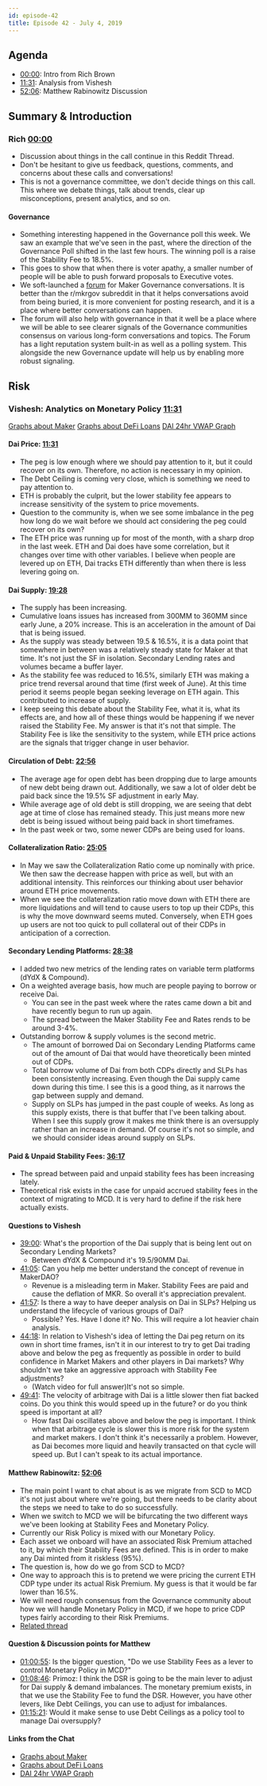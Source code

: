 ```yaml
---
id: episode-42
title: Episode 42 - July 4, 2019
---
```


## Agenda

- [00:00](https://youtu.be/5QDgbgfG8qc?t=7): Intro from Rich Brown
- [11:31](https://youtu.be/5QDgbgfG8qc?t=692): Analysis from Vishesh
- [52:06](https://youtu.be/5QDgbgfG8qc?t=3126): Matthew Rabinowitz Discussion

## Summary & Introduction

### Rich [00:00](https://youtu.be/5QDgbgfG8qc?t=7)

- Discussion about things in the call continue in this Reddit Thread.
- Don't be hesitant to give us feedback, questions, comments, and concerns about these calls and conversations!
- This is not a governance committee, we don't decide things on this call. This where we debate things, talk about trends, clear up misconceptions, present analytics, and so on.

#### Governance

- Something interesting happened in the Governance poll this week. We saw an example that we've seen in the past, where the direction of the Governance Poll shifted in the last few hours. The winning poll is a raise of the Stability Fee to 18.5%.
- This goes to show that when there is voter apathy, a smaller number of people will be able to push forward proposals to Executive votes.
- We soft-launched a [forum](https://forum.makerdao.com/) for Maker Governance conversations. It is better than the r/mkrgov subreddit in that it helps conversations avoid from being buried, it is more convenient for posting research, and it is a place where better conversations can happen.
- The forum will also help with governance in that it well be a place where we will be able to see clearer signals of the Governance communities consensus on various long-form conversations and topics. The Forum has a light reputation system built-in as well as a polling system. This alongside the new Governance update will help us by enabling more robust signaling.

## Risk

### Vishesh: Analytics on Monetary Policy [11:31](https://youtu.be/5QDgbgfG8qc?t=692)

[Graphs about Maker](http://makerdao.descipher.io/)
[Graphs about DeFi Loans](http://loans.descipher.io/)
[DAI 24hr VWAP Graph](http://dai.descipher.io/)

#### Dai Price: [11:31](https://youtu.be/5QDgbgfG8qc?t=692)

- The peg is low enough where we should pay attention to it, but it could recover on its own. Therefore, no action is necessary in my opinion.
- The Debt Ceiling is coming very close, which is something we need to pay attention to.
- ETH is probably the culprit, but the lower stability fee appears to increase sensitivity of the system to price movements.
- Question to the community is, when we see some imbalance in the peg how long do we wait before we should act considering the peg could recover on its own?
- The ETH price was running up for most of the month, with a sharp drop in the last week. ETH and Dai does have some correlation, but it changes over time with other variables. I believe when people are levered up on ETH, Dai tracks ETH differently than when there is less levering going on.

#### Dai Supply: [19:28](https://youtu.be/5QDgbgfG8qc?t=1168)

- The supply has been increasing.
- Cumulative loans issues has increased from 300MM to 360MM since early June, a 20% increase. This is an acceleration in the amount of Dai that is being issued.
- As the supply was steady between 19.5 & 16.5%, it is a data point that somewhere in between was a relatively steady state for Maker at that time. It's not just the SF in isolation. Secondary Lending rates and volumes became a buffer layer.
- As the stability fee was reduced to 16.5%, similarly ETH was making a price trend reversal around that time (first week of June). At this time period it seems people began seeking leverage on ETH again. This contributed to increase of supply.
- I keep seeing this debate about the Stability Fee, what it is, what its effects are, and how all of these things would be happening if we never raised the Stability Fee. My answer is that it's not that simple. The Stability Fee is like the sensitivity to the system, while ETH price actions are the signals that trigger change in user behavior.

#### Circulation of Debt: [22:56](https://youtu.be/5QDgbgfG8qc?t=1376)

- The average age for open debt has been dropping due to large amounts of new debt being drawn out. Additionally, we saw a lot of older debt be paid back since the 19.5% SF adjustment in early May.
- While average age of old debt is still dropping, we are seeing that debt age at time of close has remained steady. This just means more new debt is being issued without being paid back in short timeframes.
- In the past week or two, some newer CDPs are being used for loans.

#### Collateralization Ratio: [25:05](https://youtu.be/5QDgbgfG8qc?t=1505)

- In May we saw the Collateralization Ratio come up nominally with price. We then saw the decrease happen with price as well, but with an additional intensity. This reinforces our thinking about user behavior around ETH price movements.
- When we see the collateralization ratio move down with ETH there are more liquidations and will tend to cause users to top up their CDPs, this is why the move downward seems muted. Conversely, when ETH goes up users are not too quick to pull collateral out of their CDPs in anticipation of a correction.

#### Secondary Lending Platforms: [28:38](https://youtu.be/5QDgbgfG8qc?t=1718)

- I added two new metrics of the lending rates on variable term platforms (dYdX & Compound).
- On a weighted average basis, how much are people paying to borrow or receive Dai.
  - You can see in the past week where the rates came down a bit and have recently begun to run up again.
  - The spread between the Maker Stability Fee and Rates rends to be around 3-4%.
- Outstanding borrow & supply volumes is the second metric.
  - The amount of borrowed Dai on Secondary Lending Platforms came out of the amount of Dai that would have theoretically been minted out of CDPs.
  - Total borrow volume of Dai from both CDPs directly and SLPs has been consistently increasing. Even though the Dai supply came down during this time. I see this is a good thing, as it narrows the gap between supply and demand.
  - Supply on SLPs has jumped in the past couple of weeks. As long as this supply exists, there is that buffer that I've been talking about. When I see this supply grow it makes me think there is an oversupply rather than an increase in demand. Of course it's not so simple, and we should consider ideas around supply on SLPs.

#### Paid & Unpaid Stability Fees: [36:17](https://youtu.be/5QDgbgfG8qc?t=2177)

- The spread between paid and unpaid stability fees has been increasing lately.
- Theoretical risk exists in the case for unpaid accrued stability fees in the context of migrating to MCD. It is very hard to define if the risk here actually exists.

#### Questions to Vishesh

- [39:00](https://youtu.be/5QDgbgfG8qc?t=2347): What's the proportion of the Dai supply that is being lent out on Secondary Lending Markets?
  - Between dYdX & Compound it's 19.5/90MM Dai.
- [41:05](https://youtu.be/5QDgbgfG8qc?t=2469): Can you help me better understand the concept of revenue in MakerDAO?
  - Revenue is a misleading term in Maker. Stability Fees are paid and cause the deflation of MKR. So overall it's appreciation prevalent.
- [41:57](https://youtu.be/5QDgbgfG8qc?t=2517): Is there a way to have deeper analysis on Dai in SLPs? Helping us understand the lifecycle of various groups of Dai?
  - Possible? Yes. Have I done it? No. This will require a lot heavier chain analysis.
- [44:18](https://youtu.be/5QDgbgfG8qc?t=2658): In relation to Vishesh's idea of letting the Dai peg return on its own in short time frames, isn't it in our interest to try to get Dai trading above and below the peg as frequently as possible in order to build confidence in Market Makers and other players in Dai markets? Why shouldn't we take an aggressive approach with Stability Fee adjustments?
  - (Watch video for full answer)It's not so simple.
- [49:41](https://youtu.be/5QDgbgfG8qc?t=2981): The velocity of arbitrage with Dai is a little slower then fiat backed coins. Do you think this would speed up in the future? or do you think speed is important at all?
  - How fast Dai oscillates above and below the peg is important. I think when that arbitrage cycle is slower this is more risk for the system and market makers. I don't think it's necessarily a problem. However, as Dai becomes more liquid and heavily transacted on that cycle will speed up. But I can't speak to its actual importance.

#### Matthew Rabinowitz: [52:06](https://youtu.be/5QDgbgfG8qc?t=3126)

- The main point I want to chat about is as we migrate from SCD to MCD it's not just about where we're going, but there needs to be clarity about the steps we need to take to do so successfully.
- When we switch to MCD we will be bifurcating the two different ways we've been looking at Stability Fees and Monetary Policy.
- Currently our Risk Policy is mixed with our Monetary Policy.
- Each asset we onboard will have an associated Risk Premium attached to it, by which their Stability Fees are defined. This is in order to make any Dai minted from it riskless (95%).
- The question is, how do we go from SCD to MCD?
- One way to approach this is to pretend we were pricing the current ETH CDP type under its actual Risk Premium. My guess is that it would be far lower than 16.5%.
- We will need rough consensus from the Governance community about how we will handle Monetary Policy in MCD, if we hope to price CDP types fairly according to their Risk Premiums.
- [Related thread](https://forum.makerdao.com/t/navigating-the-waters-between-now-scd-and-mcd-with-the-dsr/80)

#### Question & Discussion points for Matthew

- [01:00:55](https://youtu.be/5QDgbgfG8qc?t=3655): Is the bigger question, "Do we use Stability Fees as a lever to control Monetary Policy in MCD?"
- [01:08:46](https://youtu.be/5QDgbgfG8qc?t=4126): Primoz: I think the DSR is going to be the main lever to adjust for Dai supply & demand imbalances. The monetary premium exists, in that we use the Stability Fee to fund the DSR. However, you have other levers, like Debt Ceilings, you can use to adjust for imbalances.
- [01:15:21](https://youtu.be/5QDgbgfG8qc?t=4521): Would it make sense to use Debt Ceilings as a policy tool to manage Dai oversupply?

#### Links from the Chat

- [Graphs about Maker](http://makerdao.descipher.io/)
- [Graphs about DeFi Loans](http://loans.descipher.io/)
- [DAI 24hr VWAP Graph](http://dai.descipher.io/)
